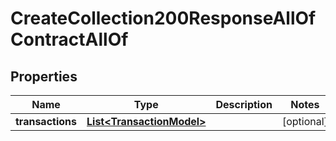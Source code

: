 

# CreateCollection200ResponseAllOfContractAllOf

## Properties

Name | Type | Description | Notes
------------ | ------------- | ------------- | -------------
**transactions** | [**List&lt;TransactionModel&gt;**](TransactionModel.md) |  |  [optional]




